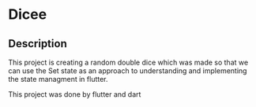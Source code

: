 
# Dicee 

## Description

This project is creating a random double dice which was made so that we can use the Set state as an approach to understanding and implementing the state managment in flutter.

This project was done by flutter and dart
